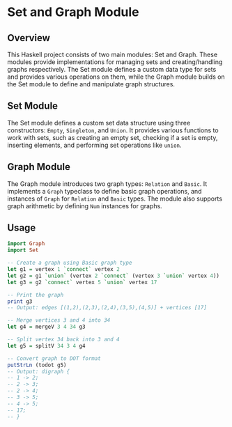 Set and Graph Module
====================

Overview
--------
This Haskell project consists of two main modules: Set and Graph. These modules provide implementations for managing sets and creating/handling graphs respectively. The Set module defines a custom data type for sets and provides various operations on them, while the Graph module builds on the Set module to define and manipulate graph structures.

Set Module
----------
The Set module defines a custom set data structure using three constructors: `Empty`, `Singleton`, and `Union`. It provides various functions to work with sets, such as creating an empty set, checking if a set is empty, inserting elements, and performing set operations like `union`.

Graph Module
------------
The Graph module introduces two graph types: `Relation` and `Basic`. It implements a `Graph` typeclass to define basic graph operations, and instances of `Graph` for `Relation` and `Basic` types. The module also supports graph arithmetic by defining `Num` instances for graphs.

Usage
-----
```haskell
import Graph
import Set

-- Create a graph using Basic graph type
let g1 = vertex 1 `connect` vertex 2
let g2 = g1 `union` (vertex 2 `connect` (vertex 3 `union` vertex 4))
let g3 = g2 `connect` vertex 5 `union` vertex 17

-- Print the graph
print g3
-- Output: edges [(1,2),(2,3),(2,4),(3,5),(4,5)] + vertices [17]

-- Merge vertices 3 and 4 into 34
let g4 = mergeV 3 4 34 g3

-- Split vertex 34 back into 3 and 4
let g5 = splitV 34 3 4 g4

-- Convert graph to DOT format
putStrLn (todot g5)
-- Output: digraph {
-- 1 -> 2;
-- 2 -> 3;
-- 2 -> 4;
-- 3 -> 5;
-- 4 -> 5;
-- 17;
-- }
```